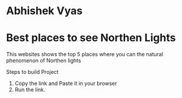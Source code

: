 # Abhishek Vyas 

# Best places to see Northen Lights

This websites shows the top 5 places where you can the natural phenomenon of Northen lights 


Steps to build Project
1. Copy the link and Paste it in your browser
2. Run the link.
